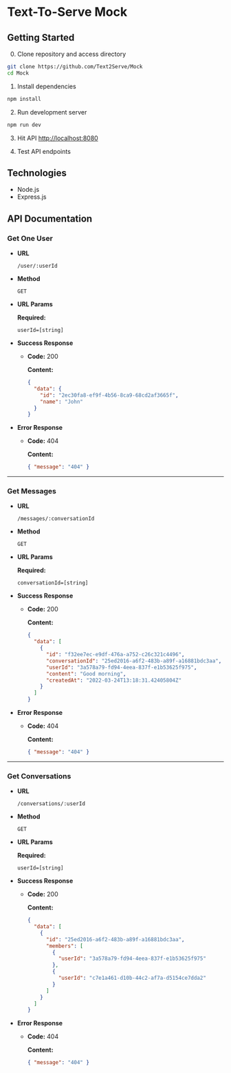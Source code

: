 # Text-To-Serve Mock

## Getting Started

0. Clone repository and access directory

```bash
git clone https://github.com/Text2Serve/Mock
cd Mock
```

1. Install dependencies

```bash
npm install
```

2. Run development server

```bash
npm run dev
```

3. Hit API [http://localhost:8080](http://localhost:8080)

4. Test API endpoints

## Technologies

- Node.js
- Express.js

## API Documentation

### Get One User

- **URL**

  `/user/:userId`

- **Method**

  `GET`

- **URL Params**

  **Required:**

  `userId=[string]`

- **Success Response**

  - **Code:** 200

    **Content:**

    ```json
    {
      "data": {
        "id": "2ec30fa8-ef9f-4b56-8ca9-68cd2af3665f",
        "name": "John"
      }
    }
    ```

- **Error Response**

  - **Code:** 404

    **Content:**

    ```json
    { "message": "404" }
    ```

---

### Get Messages

- **URL**

  `/messages/:conversationId`

- **Method**

  `GET`

- **URL Params**

  **Required:**

  `conversationId=[string]`

- **Success Response**

  - **Code:** 200

    **Content:**

    ```json
    {
      "data": [
        {
          "id": "f32ee7ec-e9df-476a-a752-c26c321c4496",
          "conversationId": "25ed2016-a6f2-483b-a89f-a16881bdc3aa",
          "userId": "3a578a79-fd94-4eea-837f-e1b53625f975",
          "content": "Good morning",
          "createdAt": "2022-03-24T13:18:31.42405804Z"
        }
      ]
    }
    ```

- **Error Response**

  - **Code:** 404

    **Content:**

    ```json
    { "message": "404" }
    ```

---

### Get Conversations

- **URL**

  `/conversations/:userId`

- **Method**

  `GET`

- **URL Params**

  **Required:**

  `userId=[string]`

- **Success Response**

  - **Code:** 200

    **Content:**

    ```json
    {
      "data": [
        {
          "id": "25ed2016-a6f2-483b-a89f-a16881bdc3aa",
          "members": [
            {
              "userId": "3a578a79-fd94-4eea-837f-e1b53625f975"
            },
            {
              "userId": "c7e1a461-d10b-44c2-af7a-d5154ce7dda2"
            }
          ]
        }
      ]
    }
    ```

- **Error Response**

  - **Code:** 404

    **Content:**

    ```json
    { "message": "404" }
    ```
